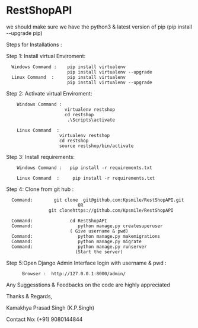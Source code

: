 # RestShopAPI
we should make sure we have the python3 &  latest version of pip (pip install --upgrade pip)

Steps for Installations :

Step 1: Install virtual Enviroment:

      Windows Command :    pip install virtualenv
                           pip install virtualenv --upgrade 
      Linux Command  :     pip install virtualenv
                           pip install virtualenv --upgrade
      
Step 2: Activate virtual Enviroment:

        Windows Command :    
                          virtualenv restshop 
                          cd restshop
                           .\Scripts\activate
                          
        Linux Command  :     
                        virtualenv restshop 
                        cd restshop
                        source restshop/bin/activate
                        
 Step 3: Install requirements:
 
        Windows Command :   pip install -r requirements.txt
                             
        Linux Command  :     pip install -r requirements.txt
                             
                             
 Step 4:  Clone from git hub  :   
 
      Command:        git clone  git@github.com:Kpsmile/RestShopAPI.git
                               OR
                    git clonehttps://github.com/Kpsmile/RestShopAPI
                    
      Command:              cd RestShopAPI
      Command:                 python manage.py createsuperuser
                            ( Give username & pwd)
      Command:                 python manage.py makemigrations
      Command:                 python manage.py migrate
      Command:                 python manage.py runserver
                              (Start the server)
    
 Step 5:Open Django Admin Interface  login with username & pwd :

          Browser :  http://127.0.0.1:8000/admin/
		  
		  
		  
 Any Suggesstions & Feedbacks on the code are highly appreciated

Thanks & Regards,

Kamakhya Prasad Singh (K.P.Singh)

 Contact No: (+91) 9080144844
